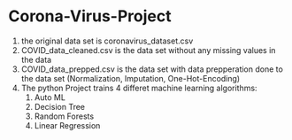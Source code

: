 # Corona-Virus-Project
1) the original data set is coronavirus_dataset.csv
2) COVID_data_cleaned.csv is the data set without any missing values in the data
3) COVID_data_prepped.csv is the data set with data prepperation done to the data set (Normalization, Imputation, One-Hot-Encoding)
4) The python Project trains 4 differet machine learning algorithms:
      1) Auto ML
      2) Decision Tree
      3) Random Forests
      4) Linear Regression
